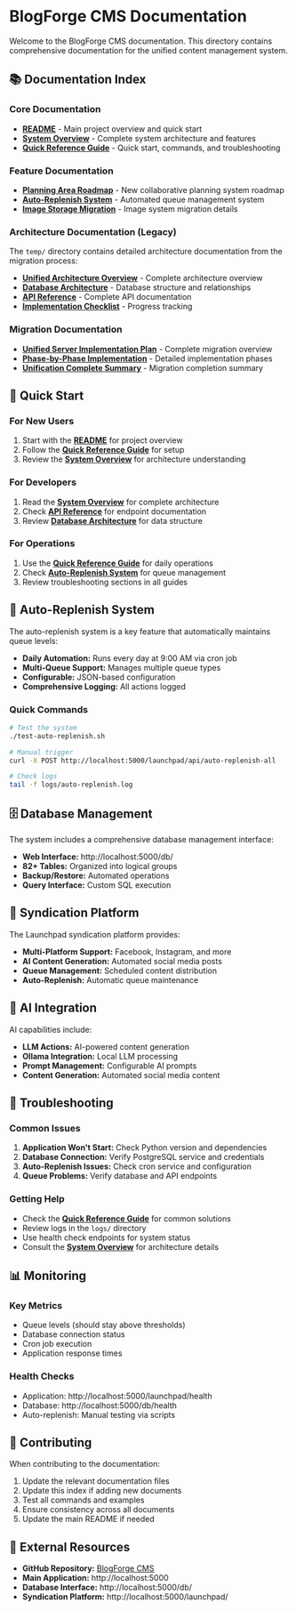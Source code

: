 # BlogForge CMS Documentation

Welcome to the BlogForge CMS documentation. This directory contains comprehensive documentation for the unified content management system.

## 📚 Documentation Index

### Core Documentation
- **[README](../README.md)** - Main project overview and quick start
- **[System Overview](system-overview.md)** - Complete system architecture and features
- **[Quick Reference Guide](quick-reference.md)** - Quick start, commands, and troubleshooting

### Feature Documentation
- **[Planning Area Roadmap](planning_area_roadmap.md)** - New collaborative planning system roadmap
- **[Auto-Replenish System](auto-replenish-system.md)** - Automated queue management system
- **[Image Storage Migration](image_storage_migration_summary.md)** - Image system migration details

### Architecture Documentation (Legacy)
The `temp/` directory contains detailed architecture documentation from the migration process:

- **[Unified Architecture Overview](temp/unified_architecture_overview.md)** - Complete architecture overview
- **[Database Architecture](temp/database_architecture.md)** - Database structure and relationships
- **[API Reference](temp/api_reference.md)** - Complete API documentation
- **[Implementation Checklist](temp/implementation_checklist.md)** - Progress tracking

### Migration Documentation
- **[Unified Server Implementation Plan](temp/unified_server_implementation_plan.md)** - Complete migration overview
- **[Phase-by-Phase Implementation](temp/)** - Detailed implementation phases
- **[Unification Complete Summary](temp/unification_complete_summary.md)** - Migration completion summary

## 🚀 Quick Start

### For New Users
1. Start with the **[README](../README.md)** for project overview
2. Follow the **[Quick Reference Guide](quick-reference.md)** for setup
3. Review the **[System Overview](system-overview.md)** for architecture understanding

### For Developers
1. Read the **[System Overview](system-overview.md)** for complete architecture
2. Check **[API Reference](temp/api_reference.md)** for endpoint documentation
3. Review **[Database Architecture](temp/database_architecture.md)** for data structure

### For Operations
1. Use the **[Quick Reference Guide](quick-reference.md)** for daily operations
2. Check **[Auto-Replenish System](auto-replenish-system.md)** for queue management
3. Review troubleshooting sections in all guides

## 🔄 Auto-Replenish System

The auto-replenish system is a key feature that automatically maintains queue levels:

- **Daily Automation:** Runs every day at 9:00 AM via cron job
- **Multi-Queue Support:** Manages multiple queue types
- **Configurable:** JSON-based configuration
- **Comprehensive Logging:** All actions logged

### Quick Commands
```bash
# Test the system
./test-auto-replenish.sh

# Manual trigger
curl -X POST http://localhost:5000/launchpad/api/auto-replenish-all

# Check logs
tail -f logs/auto-replenish.log
```

## 🗄️ Database Management

The system includes a comprehensive database management interface:

- **Web Interface:** http://localhost:5000/db/
- **82+ Tables:** Organized into logical groups
- **Backup/Restore:** Automated operations
- **Query Interface:** Custom SQL execution

## 📱 Syndication Platform

The Launchpad syndication platform provides:

- **Multi-Platform Support:** Facebook, Instagram, and more
- **AI Content Generation:** Automated social media posts
- **Queue Management:** Scheduled content distribution
- **Auto-Replenish:** Automatic queue maintenance

## 🤖 AI Integration

AI capabilities include:

- **LLM Actions:** AI-powered content generation
- **Ollama Integration:** Local LLM processing
- **Prompt Management:** Configurable AI prompts
- **Content Generation:** Automated social media content

## 🔧 Troubleshooting

### Common Issues
1. **Application Won't Start:** Check Python version and dependencies
2. **Database Connection:** Verify PostgreSQL service and credentials
3. **Auto-Replenish Issues:** Check cron service and configuration
4. **Queue Problems:** Verify database and API endpoints

### Getting Help
- Check the **[Quick Reference Guide](quick-reference.md)** for common solutions
- Review logs in the `logs/` directory
- Use health check endpoints for system status
- Consult the **[System Overview](system-overview.md)** for architecture details

## 📊 Monitoring

### Key Metrics
- Queue levels (should stay above thresholds)
- Database connection status
- Cron job execution
- Application response times

### Health Checks
- Application: http://localhost:5000/launchpad/health
- Database: http://localhost:5000/db/health
- Auto-replenish: Manual testing via scripts

## 📝 Contributing

When contributing to the documentation:

1. Update the relevant documentation files
2. Update this index if adding new documents
3. Test all commands and examples
4. Ensure consistency across all documents
5. Update the main README if needed

## 🔗 External Resources

- **GitHub Repository:** [BlogForge CMS](https://github.com/AutoJenny/blog)
- **Main Application:** http://localhost:5000
- **Database Interface:** http://localhost:5000/db/
- **Syndication Platform:** http://localhost:5000/launchpad/
